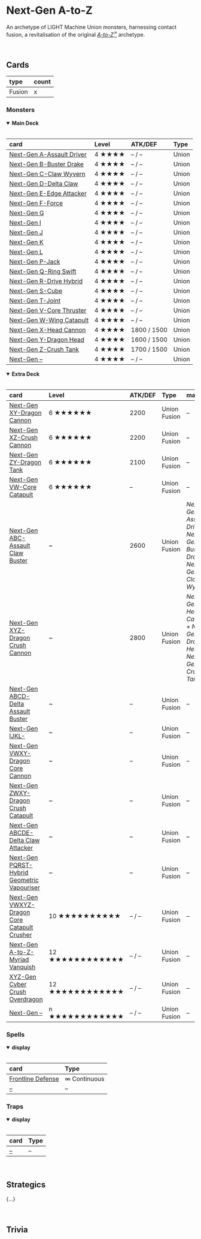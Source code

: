# Next-Gen A-to-Z

An archetype of LIGHT Machine Union monsters, harnessing contact fusion, a revitalisation of the original [*A-to-Z*<sup>↗</sup>](https://yugipedia.com/wiki/A-to-Z) archetype.


<br>


## Cards

| type | count |
| :--- | :---- |
| Fusion | x |

### Monsters

<details open>
  <summary> <b> Main Deck </b> </summary> <br>

| card | Level | ATK/DEF | Type |
| :--- | :---- | :------ | :--- |
| [Next-Gen A-Assault Driver](../cards/monsters/union/Next-Gen%20.md) | 4 ★★★★ | – / – | Union |
| [Next-Gen B-Buster Drake](../cards/monsters/union/Next-Gen%20.md) | 4 ★★★★ | – / – | Union |
| [Next-Gen C-Claw Wyvern](../cards/monsters/union/Next-Gen%20.md) | 4 ★★★★ | – / – | Union |
| [Next-Gen D-Delta Claw](../cards/monsters/union/Next-Gen%20.md) | 4 ★★★★ | – / – | Union |
| [Next-Gen E-Edge Attacker](../cards/monsters/union/Next-Gen%20.md) | 4 ★★★★ | – / – | Union |
| [Next-Gen F-Force](../cards/monsters/union/Next-Gen%20.md) | 4 ★★★★ | – / – | Union |
| [Next-Gen G](../cards/monsters/union/Next-Gen%20.md) | 4 ★★★★ | – / – | Union |
| [Next-Gen I](../cards/monsters/union/Next-Gen%20.md) | 4 ★★★★ | – / – | Union |
| [Next-Gen J](../cards/monsters/union/Next-Gen%20.md) | 4 ★★★★ | – / – | Union |
| [Next-Gen K](../cards/monsters/union/Next-Gen%20.md) | 4 ★★★★ | – / – | Union |
| [Next-Gen L](../cards/monsters/union/Next-Gen%20.md) | 4 ★★★★ | – / – | Union |
| [Next-Gen P-Jack](../cards/monsters/union/Next-Gen%20.md) | 4 ★★★★ | – / – | Union |
| [Next-Gen Q-Ring Swift](../cards/monsters/union/Next-Gen%20.md) | 4 ★★★★ | – / – | Union |
| [Next-Gen R-Drive Hybrid](../cards/monsters/union/Next-Gen%20.md) | 4 ★★★★ | – / – | Union |
| [Next-Gen S-Cube ](../cards/monsters/union/Next-Gen%20.md) | 4 ★★★★ | – / – | Union |
| [Next-Gen T-Joint](../cards/monsters/union/Next-Gen%20.md) | 4 ★★★★ | – / – | Union |
| [Next-Gen V-Core Thruster](../cards/monsters/union/Next-Gen%20.md) | 4 ★★★★ | – / – | Union |
| [Next-Gen W-Wing Catapult](../cards/monsters/union/Next-Gen%20.md) | 4 ★★★★ | – / – | Union |
| [Next-Gen X-Head Cannon](../cards/monsters/union/Next-Gen%20.md) | 4 ★★★★ | 1800 / 1500 | Union |
| [Next-Gen Y-Dragon Head](../cards/monsters/union/Next-Gen%20.md) | 4 ★★★★ | 1600 / 1500 | Union |
| [Next-Gen Z-Crush Tank](../cards/monsters/union/Next-Gen%20.md) | 4 ★★★★ | 1700 / 1500 | Union |
| [Next-Gen –](../cards/monsters/union/Next-Gen%20.md) | 4 ★★★★ | – / – | Union |

</details>

<details open>
  <summary> <b> Extra Deck </b> </summary> <br>

| card | Level | ATK/DEF | Type | material |
| :--- | :---- | :------ | :--- | :------- |
| [Next-Gen XY-Dragon Cannon](../cards/monsters/link/Next-Gen%20.md) | 6 ★★★★★★ | 2200 | Union Fusion | – |
| [Next-Gen XZ-Crush Cannon](../cards/monsters/link/Next-Gen%20.md) | 6 ★★★★★★ | 2200 | Union Fusion | – |
| [Next-Gen ZY-Dragon Tank](../cards/monsters/link/Next-Gen%20.md) | 6 ★★★★★★ | 2100 | Union Fusion | – |
| [Next-Gen VW-Core Catapult](../cards/monsters/link/Next-Gen%20.md) | 6 ★★★★★★ | – | Union Fusion | – |
| [Next-Gen ABC-Assault Claw Buster](../cards/monsters/link/Next-Gen%20.md) | ~ | 2600 | Union Fusion | *Next-Gen A-Assault Drive* + *Next-Gen B-Buster Drake* + *Next-Gen C-Claw Wyvern* |
| [Next-Gen XYZ-Dragon Crush Cannon](../cards/monsters/link/Next-Gen%20.md) | ~ | 2800 | Union Fusion | *Next-Gen X-Head Cannon* + *Next-Gen Y-Dragon Head* + *Next-Gen Z-Crush Tank* |
| [Next-Gen ABCD-Delta Assault Buster](../cards/monsters/link/Next-Gen%20.md) | ~ | – | Union Fusion | – |
| [Next-Gen IJKL-](../cards/monsters/link/Next-Gen%20.md) | ~ | – | Union Fusion | – |
| [Next-Gen VWXY-Dragon Core Cannon](../cards/monsters/link/Next-Gen%20.md) | ~ | – | Union Fusion | – |
| [Next-Gen ZWXY-Dragon Crush Catapult](../cards/monsters/link/Next-Gen%20.md) | ~ | – | Union Fusion | – |
| [Next-Gen ABCDE-Delta Claw Attacker](../cards/monsters/link/Next-Gen%20.md) | ~ | – | Union Fusion | – |
| [Next-Gen PQRST-Hybrid Geometric Vapouriser](../cards/monsters/link/Next-Gen%20.md) | ~ | – | Union Fusion | – |
| [Next-Gen VWXYZ-Dragon Core Catapult Crusher](../cards/monsters/link/Next-Gen%20.md) | 10 ★★★★★★★★★★ | – / – | Union Fusion | – |
| [Next-Gen A-to-Z-Myriad Vanquish](../cards/monsters/link/Next-Gen%20.md) | 12 ★★★★★★★★★★★★ | – / – | Union Fusion | – |
| [XYZ-Gen Cyber Crush Overdragon](../cards/monsters/fusion/Next-Gen%20.md) | 12 ★★★★★★★★★★★★ | – / – | Union Fusion | – |
| [Next-Gen –](../cards/monsters/link/Next-Gen%20.md) | n ★★★★★★★★★★★★ | – / – | Union Fusion | – |

</details>

### Spells

<details open>
  <summary> <b> display </b> </summary> <br>

| card | Type |
| :--- | :--- |
| [Frontline Defense](../cards/spells/continuous/Frontline%20Defense.md) | ∞ Continuous |
| [–](../cards/spells/–/–.md) | – |

</details>

### Traps

<details open>
  <summary> <b> display </b> </summary> <br>

| card | Type |
| :--- | :--- |
| [–](../cards/traps/–/–.md) | – |

</details>


<br>


## Strategics

{...}


<br>


## Trivia
